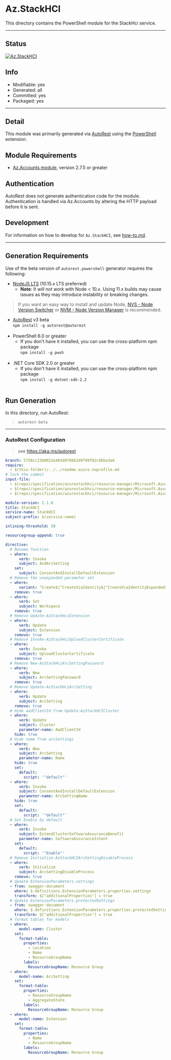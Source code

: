 <!-- region Generated -->
# Az.StackHCI
This directory contains the PowerShell module for the StackHci service.

---
## Status
[![Az.StackHCI](https://img.shields.io/powershellgallery/v/Az.StackHCI.svg?style=flat-square&label=Az.StackHCI "Az.StackHCI")](https://www.powershellgallery.com/packages/Az.StackHCI/)

## Info
- Modifiable: yes
- Generated: all
- Committed: yes
- Packaged: yes

---
## Detail
This module was primarily generated via [AutoRest](https://github.com/Azure/autorest) using the [PowerShell](https://github.com/Azure/autorest.powershell) extension.

## Module Requirements
- [Az.Accounts module](https://www.powershellgallery.com/packages/Az.Accounts/), version 2.7.5 or greater

## Authentication
AutoRest does not generate authentication code for the module. Authentication is handled via Az.Accounts by altering the HTTP payload before it is sent.

## Development
For information on how to develop for `Az.StackHCI`, see [how-to.md](how-to.md).
<!-- endregion -->

---
## Generation Requirements
Use of the beta version of `autorest.powershell` generator requires the following:
- [NodeJS LTS](https://nodejs.org) (10.15.x LTS preferred)
  - **Note**: It *will not work* with Node < 10.x. Using 11.x builds may cause issues as they may introduce instability or breaking changes.
> If you want an easy way to install and update Node, [NVS - Node Version Switcher](../nodejs/installing-via-nvs.md) or [NVM - Node Version Manager](../nodejs/installing-via-nvm.md) is recommended.
- [AutoRest](https://aka.ms/autorest) v3 beta <br>`npm install -g autorest@autorest`<br>&nbsp;
- PowerShell 6.0 or greater
  - If you don't have it installed, you can use the cross-platform npm package <br>`npm install -g pwsh`<br>&nbsp;
- .NET Core SDK 2.0 or greater
  - If you don't have it installed, you can use the cross-platform npm package <br>`npm install -g dotnet-sdk-2.2`<br>&nbsp;

## Run Generation
In this directory, run AutoRest:
> `autorest-beta`

---
### AutoRest Configuration
> see https://aka.ms/autorest

``` yaml
branch: 5758cc23b0022e403d876662d9799f02c9bba3e6
require:
  - $(this-folder)/../../readme.azure.noprofile.md
# lock the commit
input-file:
  - $(repo)/specification/azurestackhci/resource-manager/Microsoft.AzureStackHCI/stable/2023-03-01/arcSettings.json
  - $(repo)/specification/azurestackhci/resource-manager/Microsoft.AzureStackHCI/stable/2023-03-01/clusters.json
  - $(repo)/specification/azurestackhci/resource-manager/Microsoft.AzureStackHCI/stable/2023-03-01/extensions.json

module-version: 1.1.0
title: StackHCI
service-name: StackHCI
subject-prefix: $(service-name)

inlining-threshold: 50

resourcegroup-append: true 

directive:
  # Rename function
  - where:
      verb: Invoke
      subject: AndArcSetting
    set:
      subject: ConsentAndInstallDefaultExtension
  # Remove the unexpanded parameter set
  - where:
      variant: ^Create$|^CreateViaIdentity$|^CreateViaIdentityExpanded$|^Update$|^UpdateViaIdentity$
    remove: true
  - where:
      verb: Set
      subject: Workspace
    remove: true
  # Remove Update-AzStackHciExtension 
  - where:
      verb: Update
      subject: Extension
    remove: true
  # Remove Invoke-AzStackHciUploadClusterCertificate
  - where:
      verb: Invoke
      subject: UploadClusterCertificate
    remove: true 
  # Remove New-AzStackHciArcSettingPassword
  - where:
      verb: New
      subject: ArcSettingPassword
    remove: true
  # Remove Update-AzStackHciArcSetting
  - where:
      verb: Update
      subject: ArcSetting
    remove: true 
  # Hide aadClientId from Update-AzStackHCICluster
  - where:
      verb: Update
      subject: Cluster
      parameter-name: AadClientId
    hide: true
  # Hide name from arcSettings 
  - where:
      verb: New
      subject: ArcSetting
      parameter-name: Name
    hide: true
    set:
      default:
        script: '"default"'
  - where:
      verb: Invoke
      subject: ConsentAndInstallDefaultExtension
      parameter-name: ArcSettingName
    hide: true
    set:
      default:
        script: '"default"'
  # Set Enable by default 
  - where:
      verb: Invoke
      subject: ExtendClusterSoftwareAssuranceBenefit
      parameter-name: SoftwareAssuranceIntent
    set:
      default:
        script: '"Enable"'
  # Remove Initialize-AzStackHCIArcSettingDisableProcess
  - where:
      verb: Initialize
      subject: ArcSettingDisableProcess
    remove: true 
  # Update ExtensionParameters.settings
  - from: swagger-document
    where: $.definitions.ExtensionParameters.properties.settings
    transform: $["additionalProperties"] = true
  # Update ExtensionParameters.protectedSettings
  - from: swagger-document
    where: $.definitions.ExtensionParameters.properties.protectedSettings
    transform: $["additionalProperties"] = true
  # format tables for models 
  - where:
      model-name: Cluster
    set:
      format-table:
        properties:
          - Location
          - Name
          - ResourceGroupName
        labels:
          ResourceGroupName: Resource Group
  - where:
      model-name: ArcSetting
    set:
      format-table:
        properties:
          - ResourceGroupName
          - AggregateState
        labels:
          ResourceGroupName: Resource Group
  - where:
      model-name: Extension
    set:
      format-table:
        properties:
          - Name
          - ResourceGroupName
        labels:
          ResourceGroupName: Resource Group
```

